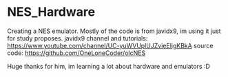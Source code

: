 # NES_Hardware
Creating a NES emulator.
Mostly of the code is from javidx9, im using it just for study proposes.
javidx9 channel and tutorials: https://www.youtube.com/channel/UC-yuWVUplUJZvieEligKBkA
source code: https://github.com/OneLoneCoder/olcNES

Huge thanks for him, im learning a lot about hardware and emulators :D
